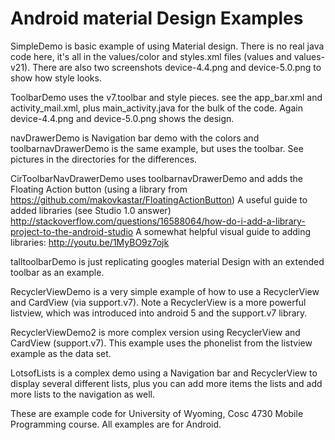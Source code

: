 Android material Design Examples
==============

SimpleDemo is basic example of using Material design.  There is no real java code here, it's all in the values/color and styles.xml files (values and values-v21).  There are also two screenshots device-4.4.png and device-5.0.png to show how style looks.

ToolbarDemo uses the v7.toolbar and style pieces.  see the app_bar.xml and activity_mail.xml, plus main_activity.java for the bulk of the code.  Again device-4.4.png and device-5.0.png shows the design.

navDrawerDemo is Navigation bar demo with the colors and toolbarnavDrawerDemo is the same example, but uses the toolbar.  See pictures in the directories for the differences.

CirToolbarNavDrawerDemo uses toolbarnavDrawerDemo and adds the Floating Action button (using a library from https://github.com/makovkastar/FloatingActionButton) 
A useful guide to added libraries (see Studio 1.0 answer) http://stackoverflow.com/questions/16588064/how-do-i-add-a-library-project-to-the-android-studio A somewhat helpful visual guide to adding libraries: http://youtu.be/1MyBO9z7ojk 

talltoolbarDemo is just replicating googles material Design with an extended toolbar as an example.

RecyclerViewDemo is a very simple example of how to use a RecyclerView and CardView (via support.v7).   Note a RecyclerView is a more powerful listview, which was introduced into android 5 and the support.v7 library.

RecyclerViewDemo2 is more complex version using RecyclerView and CardView (support.v7). This example uses the phonelist from the listview example as the data set.

LotsofLists is a complex demo using a Navigation bar and RecyclerView to display several different lists, plus you can add more items the lists and add more lists to the navigation as well.

These are example code for University of Wyoming, Cosc 4730 Mobile Programming course.  All examples are for Android.
